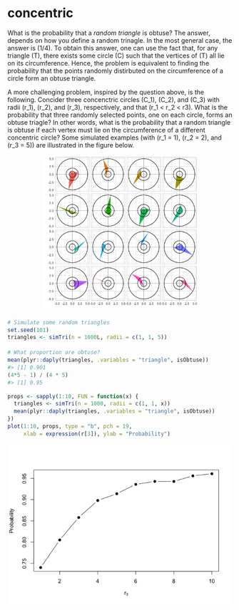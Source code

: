 
<!-- README.md is generated from README.Rmd. Please edit that file -->

# concentric

What is the probability that a *random triangle* is obtuse? The answer,
depends on how you define a random trinagle. In the most general case,
the answer is \(1/4\). To obtain this answer, one can use the fact that,
for any triangle \(T\), there exists some circle \(C\) such that the
vertices of \(T\) all lie on its circumference. Hence, the problem is
equivalent to finding the probability that the points randomly
distirbuted on the circumference of a circle form an obtuse triangle.

A more challenging problem, inspired by the question above, is the
following. Concider three concenctric circles \(C_1\), \(C_2\), and
\(C_3\) with radii \(r_1\), \(r_2\), and \(r_3\), respectively, and that
\(r_1 < r_2 < r3\). What is the probability that three randomly selected
points, one on each circle, forms an obtuse triagle? In other words,
what is the probability that a random triangle is obtuse if each vertex
must lie on the circumference of a different concentric circle? Some
simulated examples (with \(r_1 = 1\), \(r_2 = 2\), and \(r_3 = 5\)) are
illustrated in the figure
below.

<img src="README_files/figure-gfm/examples-1.png" width="70%" style="display: block; margin: auto;" />

``` r
# Simulate some random triangles
set.seed(101) 
triangles <- simTri(n = 1000L, radii = c(1, 1, 5))

# What proportion are obtuse?
mean(plyr::daply(triangles, .variables = "triangle", isObtuse))
#> [1] 0.901
(4*5 - 1) / (4 * 5)
#> [1] 0.95
```

``` r
props <- sapply(1:10, FUN = function(x) {
  triangles <- simTri(n = 1000, radii = c(1, 1, x))
  mean(plyr::daply(triangles, .variables = "triangle", isObtuse))
})
plot(1:10, props, type = "b", pch = 19,
     xlab = expression(r[3]), ylab = "Probability")
```

![](README_files/figure-gfm/proportion-plot-1.png)<!-- -->
